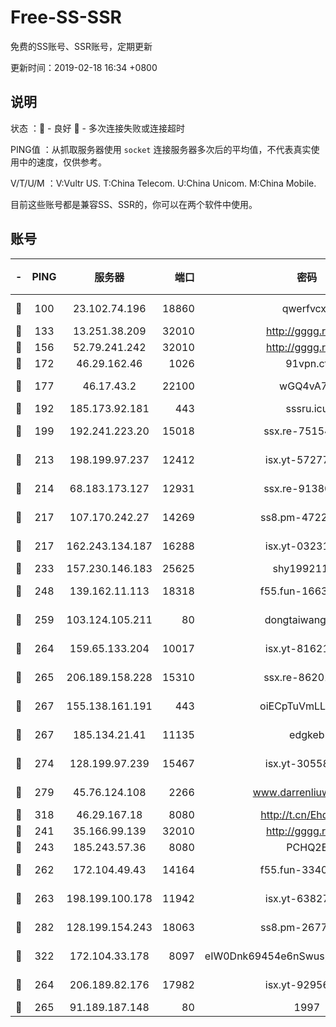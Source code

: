 # Free-SS-SSR

免费的SS账号、SSR账号，定期更新

更新时间：2019-02-18 16:34 +0800

## 说明

状态     ：🙂 - 良好 🙁 - 多次连接失败或连接超时

PING值   ：从抓取服务器使用 `socket` 连接服务器多次后的平均值，不代表真实使用中的速度，仅供参考。

V/T/U/M  ：V:Vultr US. T:China Telecom. U:China Unicom. M:China Mobile.

目前这些账号都是兼容SS、SSR的，你可以在两个软件中使用。

## 账号

|-|PING|服务器|端口|密码|加密方式|区域|V/T/U/M|
|:----:|:----:|:-----:|-----:|:----:|:----:|:----:|:----:|
|🙂|100|23.102.74.196|18860|qwerfvcxz|aes-256-gcm|JP|6↑/5↑/4↑/5↑|
|🙂|133|13.251.38.209|32010|http://gggg.rocks|chacha20|SG|9↑/10↑/9↑/10↑|
|🙂|156|52.79.241.242|32010|http://gggg.rocks|chacha20|KR|8↓/8↑/9↑/9↑|
|🙂|172|46.29.162.46|1026|91vpn.cf|rc4-md5|RU|9↑/10↑/8↑/10↑|
|🙂|177|46.17.43.2|22100|wGQ4vA7D|aes-256-gcm|RU|2↓/10↑/10↑/10↑|
|🙂|192|185.173.92.181|443|sssru.icu|rc4-md5|RU|9↑/7↑/9↑/8↑|
|🙂|199|192.241.223.20|15018|ssx.re-75154549|aes-256-cfb|US|7↑/6↑/6↑/6↑|
|🙂|213|198.199.97.237|12412|isx.yt-57277437|aes-256-cfb|US|10↑/10↑/10↑/10↑|
|🙂|214|68.183.173.127|12931|ssx.re-91380385|aes-256-cfb|US|7↑/6↑/6↑/6↑|
|🙂|217|107.170.242.27|14269|ss8.pm-47220788|aes-256-cfb|US|7↑/6↑/6↑/6↑|
|🙂|217|162.243.134.187|16288|isx.yt-03231307|aes-256-cfb|US|10↑/10↑/10↑/10↑|
|🙂|233|157.230.146.183|25625|shy19921124|rc4-md5|US|10↑/10↑/10↑/10↑|
|🙂|248|139.162.11.113|18318|f55.fun-16631582|aes-256-cfb|SG|10↑/10↑/9↑/10↑|
|🙂|259|103.124.105.211|80|dongtaiwang.com|aes-256-cfb|US|10↑/10↑/10↑/10↑|
|🙂|264|159.65.133.204|10017|isx.yt-81621873|aes-256-cfb|SG|10↑/10↑/10↑/10↑|
|🙂|265|206.189.158.228|15310|ssx.re-86201886|aes-256-cfb|SG|7↑/6↑/6↑/6↑|
|🙂|267|155.138.161.191|443|oiECpTuVmLLxk4Ts|aes-256-cfb|US|9↑/10↑/10↑/10↑|
|🙂|267|185.134.21.41|11135|edgkeb|aes-256-cfb|GB|10↑/10↑/10↑/10↑|
|🙂|274|128.199.97.239|15467|isx.yt-30558820|aes-256-cfb|SG|10↑/10↑/10↑/10↑|
|🙂|279|45.76.124.108|2266|www.darrenliuwei.com|aes-256-cfb|AU|10↑/10↑/10↑/10↑|
|🙂|318|46.29.167.18|8080|http://t.cn/EhdmTxe|rc4-md5|RU|6↑/5↑/4↑/5↑|
|🙂|241|35.166.99.139|32010|http://gggg.rocks|chacha20|US|8↑/9↑/9↑/9↑|
|🙂|243|185.243.57.36|8080|PCHQ2E|rc4-md5|US|10↑/8↑/7↓/10↑|
|🙂|262|172.104.49.43|14164|f55.fun-33406567|aes-256-cfb|SG|7↑/6↑/6↑/6↑|
|🙂|263|198.199.100.178|11942|isx.yt-63827484|aes-256-cfb|US|9↓/10↑/10↑/10↑|
|🙂|282|128.199.154.243|18063|ss8.pm-26776960|aes-256-cfb|SG|7↑/6↑/6↑/6↑|
|🙂|322|172.104.33.178|8097|eIW0Dnk69454e6nSwuspv9DmS201tQ0D|aes-256-cfb|SG|10↑/10↑/10↑/10↑|
|🙂|264|206.189.82.176|17982|isx.yt-92956496|aes-256-cfb|SG|10↑/10↑/10↑/10↑|
|🙁|265|91.189.187.148|80|1997|chacha20|US|9↓/10↑/10↑/10↑|
